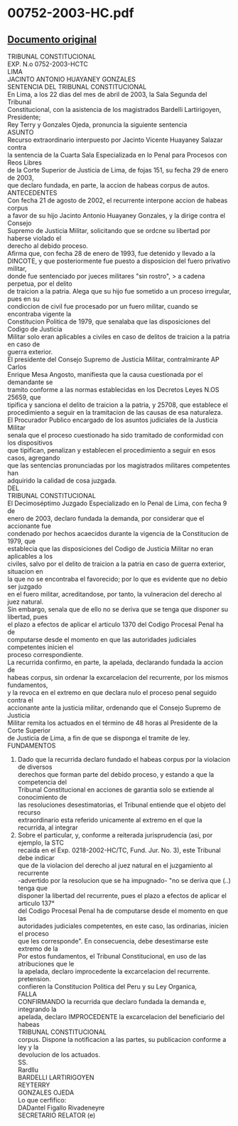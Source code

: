 
00752-2003-HC.pdf
=================
  
[Documento original](https://tc.gob.pe/jurisprudencia/2003/00752-2003-HC.pdf)  
---  
TRIBUNAL CONSTITUCIONAL  
EXP. N.o 0752-2003-HCTC  
LIMA  
JACINTO ANTONIO HUAYANEY GONZALES  
SENTENCIA DEL TRIBUNAL CONSTITUCIONAL  
En Lima, a los 22 dias del mes de abril de 2003, la Sala Segunda del Tribunal  
Constitucional, con la asistencia de los magistrados Bardelli Lartirigoyen, Presidente;  
Rey Terry y Gonzales Ojeda, pronuncia la siguiente sentencia  
ASUNTO  
Recurso extraordinario interpuesto por Jacinto Vicente Huayaney Salazar contra  
la sentencia de la Cuarta Sala Especializada en lo Penal para Procesos con Reos Libres  
de la Corte Superior de Justicia de Lima, de fojas 151, su fecha 29 de enero de 2003,  
que declaro fundada, en parte, la accion de habeas corpus de autos.  
ANTECEDENTES  
Con fecha 21 de agosto de 2002, el recurrente interpone accion de habeas corpus  
a favor de su hijo Jacinto Antonio Huayaney Gonzales, y la dirige contra el Consejo  
Supremo de Justicia Militar, solicitando que se ordcne su libertad por haberse violado el  
derecho al debido proceso.  
Afirma que, con fecha 28 de enero de 1993, fue detenido y llevado a la  
DINCOTE, y que posteriormente fue puesto a disposicion del fuero privativo militar,  
donde fue sentenciado por jueces militares "sin rostro", > a cadena perpetua, por el delito  
de traicion a la patria. Alega que su hijo fue sometido a un proceso irregular, pues en su  
condiccion de civil fue procesado por un fuero militar, cuando se encontraba vigente la  
Constitucion Politica de 1979, que senalaba que las disposiciones del Codigo de Justicia  
Militar solo eran aplicables a civiles en caso de delitos de traicion a la patria en caso de  
guerra exterior.  
El presidente del Consejo Supremo de Justicia Militar, contralmirante AP Carlos  
Enrique Mesa Angosto, manifiesta que la causa cuestionada por el demandante se  
tramito conforme a las normas establecidas en los Decretos Leyes N.OS 25659, que  
tipifica y sanciona el delito de traicion a la patria, y 25708, que establece el  
procedimiento a seguir en la tramitacion de las causas de esa naturaleza.  
El Procurador Publico encargado de los asuntos judiciales de la Justicia Militar  
senala que el proceso cuestionado ha sido tramitado de conformidad con los dispositivos  
que tipifican, penalizan y establecen el procedimiento a seguir en esos casos, agregando  
que las sentencias pronunciadas por los magistrados militares competentes han  
adquirido la calidad de cosa juzgada.  
DEL  
TRIBUNAL CONSTITUCIONAL  
El Decimoséptimo Juzgado Especializado en lo Penal de Lima, con fecha 9 de  
enero de 2003, declaro fundada la demanda, por considerar que el accionante fue  
condenado por hechos acaecidos durante la vigencia de la Constitucion de 1979, que  
establecia que las disposiciones del Codigo de Justicia Militar no eran aplicables a los  
civiles, salvo por el delito de traicion a la patria en caso de guerra exterior, situacion en  
la que no se encontraba el favorecido; por lo que es evidente que no debio ser juzgado  
en el fuero militar, acreditandose, por tanto, la vulneracion del derecho al juez natural.  
Sin embargo, senala que de ello no se deriva que se tenga que disponer su libertad, pues  
el plazo a efectos de aplicar el articulo 1370 del Codigo Procesal Penal ha de  
computarse desde el momento en que las autoridades judiciales competentes inicien el  
proceso correspondiente.  
La recurrida confirmo, en parte, la apelada, declarando fundada la accion de  
habeas corpus, sin ordenar la excarcelacion del recurrente, por los mismos fundamentos,  
y la revoca en el extremo en que declara nulo el proceso penal seguido contra el  
accionante ante la justicia militar, ordenando que el Consejo Supremo de Justicia  
Militar remita los actuados en el término de 48 horas al Presidente de la Corte Superior  
de Justicia de Lima, a fin de que se disponga el tramite de ley.  
FUNDAMENTOS  
1. Dado que la recurrida declaro fundado el habeas corpus por la violacion de diversos  
derechos que forman parte del debido proceso, y estando a que la competencia del  
Tribunal Constitucional en acciones de garantia solo se extiende al conocimiento de  
las resoluciones desestimatorias, el Tribunal entiende que el objeto del recurso  
extraordinario esta referido unicamente al extremo en el que la recurrida, al integrar  
2. Sobre el particular, y, conforme a reiterada jurisprudencia (asi, por ejemplo, la STC  
recaida en el Exp. 0218-2002-HC/TC, Fund. Jur. No. 3), este Tribunal debe indicar  
que de la violacion del derecho al juez natural en el juzgamiento al recurrente  
-advertido por la resolucion que se ha impugnado- "no se deriva que (..) tenga que  
disponer la libertad del recurrente, pues el plazo a efectos de aplicar el articulo 137°  
del Codigo Procesal Penal ha de computarse desde el momento en que las  
autoridades judiciales competentes, en este caso, las ordinarias, inicien el proceso  
que les corresponde". En consecuencia, debe desestimarse este extremo de la  
Por estos fundamentos, el Tribunal Constitucional, en uso de las atribuciones que le  
la apelada, declaro improcedente la excarcelacion del recurrente.  
pretension.  
confieren la Constitucion Politica del Peru y su Ley Organica,  
FALLA  
CONFIRMANDO la recurrida que declaro fundada la demanda e, integrando la  
apelada, declaro IMPROCEDENTE la excarcelacion del beneficiario del habeas  
TRIBUNAL CONSTITUCIONAL  
corpus. Dispone la notificacion a las partes, su publicacion conforme a ley y la  
devolucion de los actuados.  
SS.  
Rardllu  
BARDELLI LARTIRIGOYEN  
REYTERRY  
GONZALES OJEDA  
Lo que cerfifico:  
DADantel Figallo Rivadeneyre  
SECRETARIO RELATOR (e)